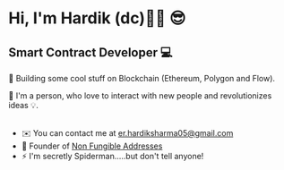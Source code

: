 Hi, I'm Hardik (dc)👋🏾 😎 
===================

Smart Contract Developer 💻
---------------------------

🔭 Building some cool stuff on Blockchain (Ethereum, Polygon and Flow). 

🌱 I'm a person, who love to interact with new people and revolutionizes ideas 💡.
<br></br>

* ✉️  You can contact me at [er.hardiksharma05@gmail.com](mailto:er.hardiksharma05@gmail.com)
* 🚀  Founder of [Non Fungible Addresses](http://twitter.com/nfaddress)
* ⚡  I'm secretly Spiderman.....but don't tell anyone!
